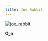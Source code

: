 ```yaml
---
title: Joe Rabbit
---
```


![joe_rabbit](http://static.cyprio.net/wtf/old_pics/joe_rabbit.jpg)

**O_o**

